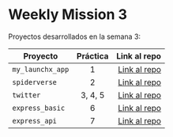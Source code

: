 # Weekly Mission 3

Proyectos desarrollados en la semana 3:

| Proyecto | Práctica | Link al repo |
| ------------- |:-------------:| -----:|
|`my_launchx_app`|1|[Link al repo](https://github.com/Fernando-Cortez-Garcia/creacion-de-proyecto-de-js-launchx)|
|`spiderverse`|2|[Link al repo](https://github.com/Fernando-Cortez-Garcia/Test-Driven-Development/tree/main)|
|`twitter`|3, 4, 5|[Link al repo](https://github.com/Fernando-Cortez-Garcia/-Models-LaunchX)|
|`express_basic`|6|[Link al repo](https:)|
|`express_api`|7|[Link al repo](https:)|
